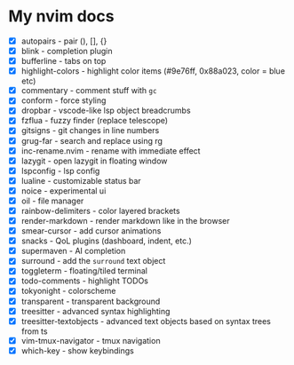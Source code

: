 # My nvim docs

- [X] autopairs - pair (), [], {}
- [X] blink - completion plugin
- [X] bufferline - tabs on top
- [X] highlight-colors - highlight color items (#9e76ff, 0x88a023, color = blue etc)
- [X] commentary - comment stuff with `gc`
- [X] conform - force styling
- [X] dropbar - vscode-like lsp object breadcrumbs
- [X] fzflua - fuzzy finder (replace telescope)
- [X] gitsigns - git changes in line numbers
- [X] grug-far - search and replace using rg
- [X] inc-rename.nvim - rename with immediate effect
- [X] lazygit - open lazygit in floating window
- [X] lspconfig - lsp config
- [X] lualine - customizable status bar
- [X] noice - experimental ui
- [X] oil - file manager
- [X] rainbow-delimiters - color layered brackets
- [X] render-markdown - render markdown like in the browser
- [X] smear-cursor - add cursor animations
- [X] snacks - QoL plugins (dashboard, indent, etc.)
- [X] supermaven - AI completion
- [X] surround - add the `surround` text object
- [X] toggleterm - floating/tiled terminal
- [X] todo-comments - highlight TODOs
- [X] tokyonight - colorscheme
- [X] transparent - transparent background
- [X] treesitter - advanced syntax highlighting
- [X] treesitter-textobjects - advanced text objects based on syntax trees from ts
- [X] vim-tmux-navigator - tmux navigation
- [X] which-key - show keybindings
